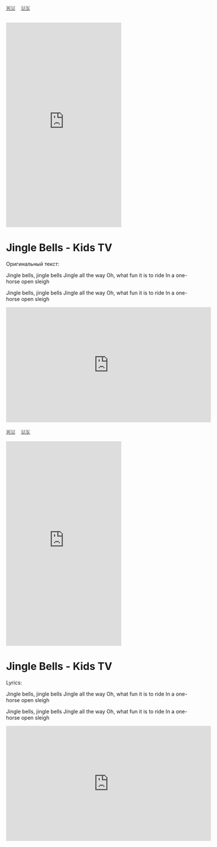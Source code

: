 <span id="ru"><a href='#ru'>🇷🇺</a> &nbsp;&nbsp;&nbsp;<a href='#en'>🇺🇸</a> &nbsp;&nbsp;&nbsp;</span><br><br>

<iframe width="315" height="560" src="https://www.youtube.com/embed/nkCm9mScENA" frameborder="0" allow="accelerometer; autoplay; clipboard-write; encrypted-media; gyroscope; picture-in-picture; web-share"allowfullscreen></iframe>

# Jingle Bells - Kids TV


Оригинальный текст:

Jingle bells, jingle bells
Jingle all the way
Oh, what fun it is to ride
In a one-horse open sleigh

Jingle bells, jingle bells
Jingle all the way
Oh, what fun it is to ride
In a one-horse open sleigh


<iframe width="560" height="315" src="https://www.youtube.com/embed/l0YQsfxPkpI" title="player" frameborder="0" allow="accelerometer; autoplay; clipboard-write; encrypted-media; gyroscope; picture-in-picture; web-share" referrerpolicy="strict-origin-when-cross-origin" allowfullscreen></iframe>
<br><br>
<span id="en"><a href='#ru'>🇷🇺</a> &nbsp;&nbsp;&nbsp;<a href='#en'>🇺🇸</a> &nbsp;&nbsp;&nbsp;</span><br><br>

<iframe width="315" height="560" src="https://www.youtube.com/embed/TC3--y5CfpU" frameborder="0" allow="accelerometer; autoplay; clipboard-write; encrypted-media; gyroscope; picture-in-picture; web-share"allowfullscreen></iframe>

# Jingle Bells - Kids TV


Lyrics:

Jingle bells, jingle bells
Jingle all the way
Oh, what fun it is to ride
In a one-horse open sleigh

Jingle bells, jingle bells
Jingle all the way
Oh, what fun it is to ride
In a one-horse open sleigh


<iframe width="560" height="315" src="https://www.youtube.com/embed/l0YQsfxPkpI" title="player" frameborder="0" allow="accelerometer; autoplay; clipboard-write; encrypted-media; gyroscope; picture-in-picture; web-share" referrerpolicy="strict-origin-when-cross-origin" allowfullscreen></iframe>
<br><br>
